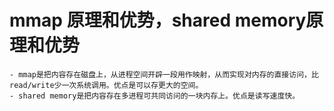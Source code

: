 # mmap 原理和优势，shared memory原理和优势

    - mmap是把内容存在磁盘上，从进程空间开辟一段用作映射，从而实现对内存的直接访问，比read/write少一次系统调用。优点是可以存更大的空间。
    - shared memory是把内容存在多进程可共同访问的一块内存上。优点是读写速度快。
